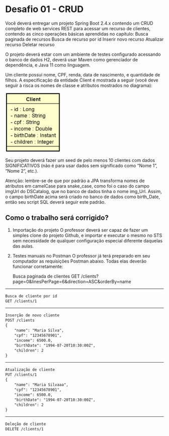 # Desafio 01 - CRUD

Você deverá entregar um projeto Spring Boot 2.4.x contendo um CRUD completo de web services REST para acessar um recurso de clientes, contendo as cinco operações básicas aprendidas no capítulo:
Busca paginada de recursos
Busca de recurso por id
Inserir novo recurso
Atualizar recurso
Deletar recurso

O projeto deverá estar com um ambiente de testes configurado acessando o banco de dados H2, deverá usar Maven como gerenciador de dependência, e Java 11 como linguagem.

Um cliente possui nome, CPF, renda, data de nascimento, e quantidade de filhos. A especificação da entidade Client é mostrada a seguir (você deve seguir à risca os nomes de classe e atributos mostrados no diagrama):

![Alt text](client.jpg)

Seu projeto deverá fazer um seed de pelo menos 10 clientes com dados SIGNIFICATIVOS (não é para usar dados sem significado como “Nome 1”, “Nome 2”, etc.).

Atenção: lembre-se de que por padrão a JPA transforma nomes de atributos em camelCase para snake_case, como foi o caso do campo imgUrl do DSCatalog, que no banco de dados tinha o nome img_Url. Assim, o campo birthDate acima será criado no banco de dados como birth_Date, então seu script SQL deverá seguir este padrão.

## Como o trabalho será corrigido?
1) Importação do projeto
   O professor deverá ser capaz de fazer um simples clone do projeto Github, e importar e executar o mesmo no STS sem necessidade de qualquer configuração especial diferente daquelas das aulas.

2) Testes manuais no Postman
   O professor já terá preparado em seu computador as requisições Postman abaixo. Todas elas deverão funcionar corretamente:
   

    Busca paginada de clientes
    GET /clients?page=0&linesPerPage=6&direction=ASC&orderBy=name
---
    Busca de cliente por id
    GET /clients/1
---
    Inserção de novo cliente
    POST /clients
    {
        "name": "Maria Silva",
        "cpf": "12345678901",
        "income": 6500.0,
        "birthDate": "1994-07-20T10:30:00Z",
        "children": 2
    }
---
    Atualização de cliente
    PUT /clients/1
    {
        "name": "Maria Silvaaa",
        "cpf": "12345678901",
        "income": 6500.0,
        "birthDate": "1994-07-20T10:30:00Z",
        "children": 2
    }
---
    Deleção de cliente
    DELETE /clients/1
